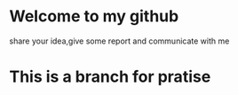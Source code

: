 # Welcome to my github
share your idea,give some report and communicate with me

# This is a branch for pratise
